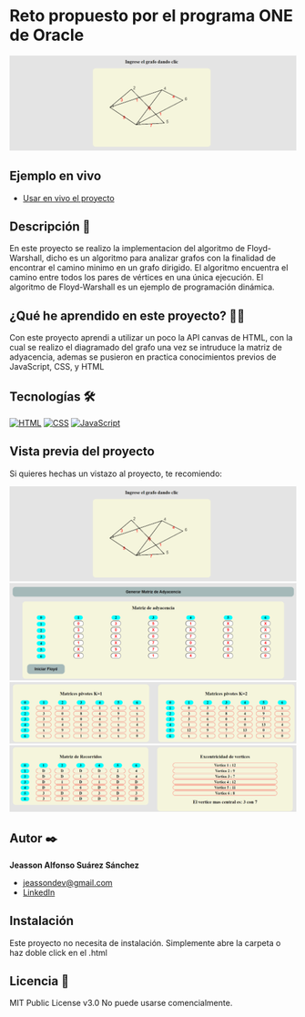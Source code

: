 # Reto propuesto por el programa ONE de Oracle
![Imagen del proyecto](https://github.com/JeassonSuarez/AlgoritmoDeFloyd-Warshall/blob/main/imagenes/grafo%20pintado.png?raw=true)

## Ejemplo en vivo
- [Usar en vivo el proyecto](https://jeassonsuarez.github.io/AlgoritmoDeFloyd-Warshall/)

## Descripción 📑

En este proyecto se realizo la implementacion del algoritmo de Floyd-Warshall, dicho es un algoritmo para analizar grafos con la finalidad de encontrar el camino minimo en un grafo dirigido. El algoritmo encuentra el camino entre todos los pares de vértices en una única ejecución. El algoritmo de Floyd-Warshall es un ejemplo de programación dinámica.

## ¿Qué he aprendido en este proyecto? 🙇🏻 

Con este proyecto aprendi a utilizar un poco la API canvas de HTML, con la cual se realizo el diagramado del grafo una vez se intruduce la matriz de adyacencia, ademas se pusieron en practica conocimientos previos de JavaScript, CSS, y HTML

## Tecnologías 🛠
<!-- Iconos sacados de: https://github.com/hendrasob/badges/blob/master/README.md y https://github.com/alexandresanlim/Badges4-README.md-Profile -->
[![HTML](https://img.shields.io/badge/HTML5-E34F26?style=for-the-badge&logo=html5&logoColor=white)](https://es.wikipedia.org/wiki/HTML5)
[![CSS](https://img.shields.io/badge/CSS3-1572B6?style=for-the-badge&logo=css3&logoColor=white)](https://es.wikipedia.org/wiki/CSS)
[![JavaScript](https://img.shields.io/badge/JavaScript-F7DF1E?style=for-the-badge&logo=javascript&logoColor=black)](https://es.wikipedia.org/wiki/JavaScript)


## Vista previa del proyecto
Si quieres hechas un vistazo al proyecto, te recomiendo:

![Captura del proyecto](https://github.com/JeassonSuarez/AlgoritmoDeFloyd-Warshall/blob/main/imagenes/grafo%20pintado.png?raw=true)
![Captura del proyecto](https://github.com/JeassonSuarez/AlgoritmoDeFloyd-Warshall/blob/main/imagenes/adyacencia.png?raw=true)
![Captura del proyecto](https://github.com/JeassonSuarez/AlgoritmoDeFloyd-Warshall/blob/main/imagenes/pivotes.png?raw=true)
![Captura del proyecto](https://github.com/JeassonSuarez/AlgoritmoDeFloyd-Warshall/blob/main/imagenes/recorridos-excenticidad.png?raw=true)

## Autor ✒️
**Jeasson Alfonso Suárez Sánchez**

* [jeassondev@gmail.com](jeassondev@gmail.com)
* [LinkedIn](www.linkedin.com/in/jeassonsuarez)
<!-- * [Porfolio web](https://tu-dominio.com/) -->

## Instalación 
Este proyecto no necesita de instalación. Simplemente abre la carpeta o haz doble click en el .html
  
## Licencia 📄
MIT Public License v3.0
No puede usarse comencialmente.
